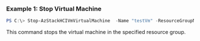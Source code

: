 ### Example 1: Stop Virtual Machine 
```powershell
PS C:\> Stop-AzStackHCIVmVirtualMachine  -Name "testVm" -ResourceGroupName "test-rg"

```
This command stops the virtual machine in the specified resource group. 